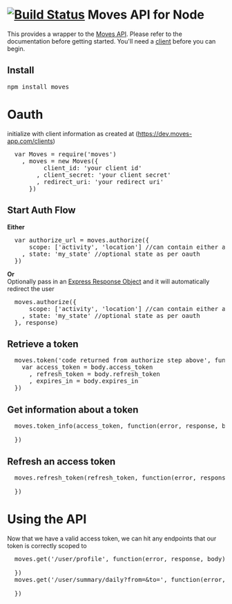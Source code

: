 [![Build Status](https://secure.travis-ci.org/tyke/node-moves.png)](http://travis-ci.org/tyke/node-moves)
Moves API for Node
==========
This provides a wrapper to the [Moves API](https://dev.moves-app.com/docs/api). Please refer to the documentation before getting started. You'll need a [client](https://dev.moves-app.com/clients) before you can begin.

Install
-------
<pre>
npm install moves
</pre>

Oauth
=====
initialize with client information as created at (https://dev.moves-app.com/clients)
<pre>
  var Moves = require('moves')
    , moves = new Moves({
          client_id: 'your client id'
        , client_secret: 'your client secret'
        , redirect_uri: 'your redirect uri'
      })
</pre>

Start Auth Flow
---------------
**Either**
<pre>
  var authorize_url = moves.authorize({
      scope: ['activity', 'location'] //can contain either activity, location or both
    , state: 'my_state' //optional state as per oauth
  })
</pre>
  
**Or**<br />
Optionally pass in an [Express Response Object](http://expressjs.com/api.html#response) and it will automatically redirect the user
<pre>
  moves.authorize({
      scope: ['activity', 'location'] //can contain either activity, location or both
    , state: 'my_state' //optional state as per oauth
  }, response)
</pre>

Retrieve a token
----------------
<pre>
  moves.token('code returned from authorize step above', function(error, response, body) {
    var access_token = body.access_token
      , refresh_token = body.refresh_token
      , expires_in = body.expires_in
  })
</pre>
  
Get information about a token
-----------------------------
<pre>
  moves.token_info(access_token, function(error, response, body) {
    
  })
</pre>
  
Refresh an access token
-----------------------
<pre>
  moves.refresh_token(refresh_token, function(error, response, body) {
  
  })
</pre>
  
Using the API
=============
Now that we have a valid access token, we can hit any endpoints that our token is correctly scoped to
<pre>
  moves.get('/user/profile', function(error, response, body) {
  
  })
  moves.get('/user/summary/daily?from=<from>&to=<to>', function(error, response, body) {
  
  })
</pre>
